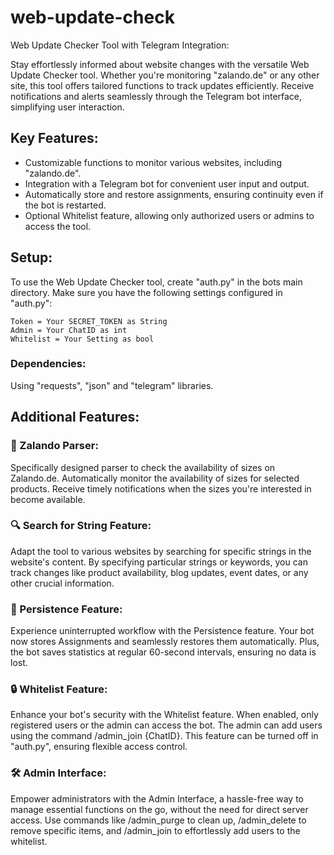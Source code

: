 # web-update-check
Web Update Checker Tool with Telegram Integration:

Stay effortlessly informed about website changes with the versatile Web Update Checker tool.
Whether you're monitoring "zalando.de" or any other site, this tool offers tailored functions to track updates efficiently.
Receive notifications and alerts seamlessly through the Telegram bot interface, simplifying user interaction.

## Key Features:
+ Customizable functions to monitor various websites, including "zalando.de".
+ Integration with a Telegram bot for convenient user input and output.
+ Automatically store and restore assignments, ensuring continuity even if the bot is restarted.
+ Optional Whitelist feature, allowing only authorized users or admins to access the tool.

## Setup:
To use the Web Update Checker tool, create "auth.py" in the bots main directory.
Make sure you have the following settings configured in "auth.py":
```
Token = Your SECRET_TOKEN as String
Admin = Your ChatID as int
Whitelist = Your Setting as bool
```
### Dependencies:
Using "requests", "json" and "telegram" libraries.

## Additional Features: 

### 👢 Zalando Parser:
Specifically designed parser to check the availability of sizes on Zalando.de. Automatically monitor the availability of sizes for selected products.
Receive timely notifications when the sizes you're interested in become available.

### 🔍 Search for String Feature:
Adapt the tool to various websites by searching for specific strings in the website's content. By specifying particular strings or keywords, you can track changes like product availability, blog updates, event dates, or any other crucial information.

### 💾 Persistence Feature:
Experience uninterrupted workflow with the Persistence feature. Your bot now stores Assignments and seamlessly restores them automatically. Plus, the bot saves statistics at regular 60-second intervals, ensuring no data is lost.

### 🔒 Whitelist Feature:
Enhance your bot's security with the Whitelist feature. When enabled, only registered users or the admin can access the bot. The admin can add users using the command /admin_join {ChatID}. This feature can be turned off in "auth.py", ensuring flexible access control.

### 🛠️ Admin Interface:
Empower administrators with the Admin Interface, a hassle-free way to manage essential functions on the go, without the need for direct server access. Use commands like /admin_purge to clean up, /admin_delete to remove specific items, and /admin_join to effortlessly add users to the whitelist.
